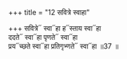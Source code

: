 +++
title = "12 सवित्रे स्वाहा"

+++
सवित्रे᳓ स्वा᳓हा ह᳓स्ताय स्वा᳓हा  
ददते᳓ स्वा᳓हा पृणते᳓ स्वा᳓हा  
प्रय᳓च्छते स्वा᳓हा  प्रतिगृभ्णते᳓ स्वा᳓हा ॥37 ॥